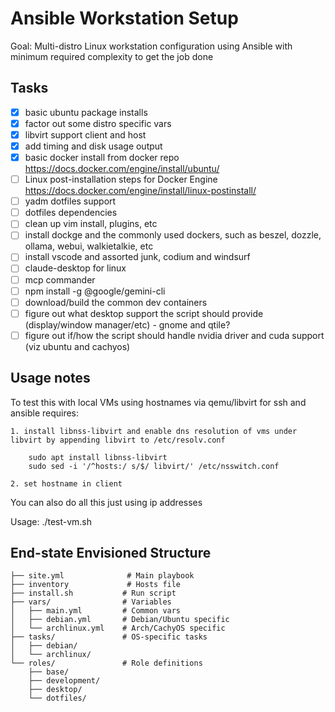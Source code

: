 # Ansible Workstation Setup

Goal:       Multi-distro Linux workstation configuration using Ansible with minimum required complexity to get the job done

## Tasks

- [x] basic ubuntu package installs
- [x] factor out some distro specific vars
- [x] libvirt support client and host
- [x] add timing and disk usage output
- [x] basic docker install from docker repo https://docs.docker.com/engine/install/ubuntu/
- [ ] Linux post-installation steps for Docker Engine https://docs.docker.com/engine/install/linux-postinstall/
- [ ] yadm dotfiles support
- [ ] dotfiles dependencies
- [ ] clean up vim install, plugins, etc
- [ ] install dockge and the commonly used dockers, such as beszel, dozzle, ollama, webui, walkietalkie, etc
- [ ] install vscode and assorted junk, codium and windsurf
- [ ] claude-desktop for linux
- [ ] mcp commander
- [ ] npm install -g @google/gemini-cli
- [ ] download/build the common dev containers
- [ ] figure out what desktop support the script should provide (display/window manager/etc) - gnome and qtile?
- [ ] figure out if/how the script should handle nvidia driver and cuda support (viz ubuntu and cachyos)

## Usage notes

To test this with local VMs using hostnames via qemu/libvirt for ssh and ansible requires:

    1. install libnss-libvirt and enable dns resolution of vms under libvirt by appending libvirt to /etc/resolv.conf

```
    sudo apt install libnss-libvirt
    sudo sed -i '/^hosts:/ s/$/ libvirt/' /etc/nsswitch.conf
```
    2. set hostname in client

You can also do all this just using ip addresses

Usage: ./test-vm.sh

## End-state Envisioned Structure
```
├── site.yml              # Main playbook
├── inventory             # Hosts file
├── install.sh           # Run script
├── vars/                # Variables
│   ├── main.yml         # Common vars
│   ├── debian.yml       # Debian/Ubuntu specific
│   └── archlinux.yml    # Arch/CachyOS specific
├── tasks/               # OS-specific tasks
│   ├── debian/
│   └── archlinux/
└── roles/               # Role definitions
    ├── base/
    ├── development/
    ├── desktop/
    └── dotfiles/
```
